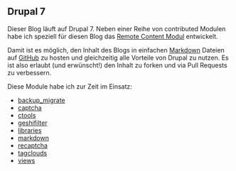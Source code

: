<!--Making Off-->

## Drupal 7 ##

Dieser Blog läuft auf Drupal 7. Neben einer Reihe von contributed Modulen habe ich speziell für diesen Blog das [Remote Content Modul][1] entwickelt.

Damit ist es möglich, den Inhalt des Blogs in einfachen [Markdown][2] Dateien auf [GitHub][3] zu hosten und gleichzeitig alle Vorteile von Drupal zu nutzen. Es ist also erlaubt (und erwünscht!) den Inhalt zu forken und via Pull Requests zu verbessern.

Diese Module habe ich zur Zeit im Einsatz:

* [backup_migrate](http://drupal.org/project/backup_migrate)
* [captcha](http://drupal.org/project/captcha)
* [ctools](http://drupal.org/project/ctools)
* [geshifilter](http://drupal.org/project/geshifilter)
* [libraries](http://drupal.org/project/libraries)
* [markdown](http://drupal.org/project/markdown)
* [recaptcha](http://drupal.org/project/recaptcha)
* [tagclouds](http://drupal.org/project/tagclouds)
* [views](http://drupal.org/project/views)


[1]: (http://drupal.org/sandbox/pluess/1947992)
[2]: (http://daringfireball.net/projects/markdown/syntax)
[3]: (https://github.com)